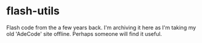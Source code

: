 flash-utils
===========

Flash code from the a few years back. I'm archiving it here as I'm taking my old 'AdeCode' site offline. Perhaps someone will find it useful.